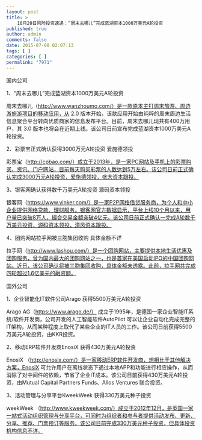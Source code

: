 ```yaml
---
layout: post
title: >
    10月20日风险投资速递：“周末去哪儿”完成蓝湖资本1000万美元A轮投资
published: true
author: admin
comments: false
date: 2015-07-08 02:07:13
tags: [ ]
categories: [ ]
permalink: "7971"
---
```



国内公司

1、“周末去哪儿”完成蓝湖资本1000万美元A轮投资

周末去哪儿（http://www.wanzhoumo.com/）是一款原本主打周末旅游、周边游旅游项目的移动应用，从 2.0 版本开始，该款应用开始由纯粹的周末周边生活信息聚合平台转向优质商家的信息发布平台。目前，周末去哪儿现共有400万用户，其 3.0 版本也将会在近期上线。该公司日前宣布完成蓝湖资本1000万美元A轮投资。

2、彩票宝正式确认获得3000万元A轮投资 爱施德领投

彩票宝（http://cpbao.com/）成立于2013年，是一家PC网站及手机上的彩票购买、资讯、门户网站，目前每天购买彩票的人数达到5万左右。该公司日前正式确认完成3000万元A轮投资，爱施德领投，盛大资本跟投。

3、银客网确认获得数千万美元A轮投资 源码资本领投

银客网（https://www.yinker.com/）是一家P2P网络借贷服务商，为个人和中小企业提供网络贷款、理财服务。银客网官方数据显示，平台上线10个月以来，用户量已突破8万人，撮合交易金额突破4亿元。该公司日前正式确认一完成A轮数千万美元投资，源码资本领投，清风资本跟投。

4、团购网站拉手网被三胞集团收购 具体金额不详

拉手网（http://www.lashou.com/）是一个团购网站，主要提供本地生活优惠及团购服务，曾为国内最大的团购网站之一，也是首家在美国启动IPO的中国团购网站。近日，该公司确认将被三胞集团收购，具体金额未透露。此前，拉手网共完成四轮超过1.6亿美元的融资额。

国外公司

1、企业智能化IT软件公司Arago 获得5500万美元A轮投资

Arago AG（https://www.arago.de/） 成立于1995年，是德国一家企业智能IT系统/软件开发商，公司开发的人工智能软件AutoPilot 可以让企业自动化完成完整的IT架构，从而某种程度上取代了某些企业的IT人员的工作。该公司日前获得5500万美元A轮投资，由KKR投资。

2、移动ERP软件开发商EnosiX 获得430万美元A轮投资

EnosiX （http://enosix.com/）是一家移动ERP软件开发商，想相比于其他解决方案，EnosiX 可允许用户在离线状态下通过本地APP和功能进行相应操作，从而消除了对中间件的依赖，节省了企业IT成本。该公司日前获得430万美元A轮投资，由Mutual Capital Partners Funds、Allos Ventures 联合投资。

3、活动管理与分享平台KweekWeek 获得330万美元种子投资

weekWeek （http://www.kweekweek.com/）成立于2012年12月，是英国一家一站式活动组织管理与分享平台，可同时为组织者和参与者提供活动发布、更新、分享、推荐、门票预订等服务。该公司日前完成330万美元种子投资，但具体投资机构信息不详。